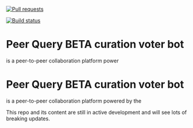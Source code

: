 [![Pull requests](https://img.shields.io/badge/PRs-Welcome-brightgreen.svg)](https://github.com/peerquery/curation-bot/pulls)[![Build status](https://travis-ci.org/peerquery/curation-bot.svg?branch=master)](https://travis-ci.org/peerquery/curation-bot)# Peer Query BETA curation voter bot is a peer-to-peer collaboration platform power# Peer Query BETA curation voter botis a peer-to-peer collaboration platform powered by theThis repo and its content are still in active development and will see lots of breaking updates.